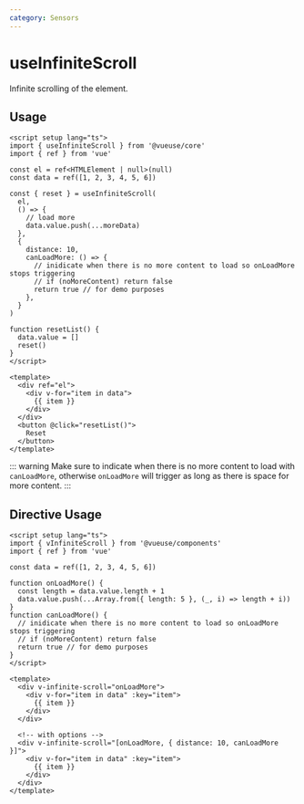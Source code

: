 ```yaml
---
category: Sensors
---
```


# useInfiniteScroll

Infinite scrolling of the element.

## Usage

```vue
<script setup lang="ts">
import { useInfiniteScroll } from '@vueuse/core'
import { ref } from 'vue'

const el = ref<HTMLElement | null>(null)
const data = ref([1, 2, 3, 4, 5, 6])

const { reset } = useInfiniteScroll(
  el,
  () => {
    // load more
    data.value.push(...moreData)
  },
  {
    distance: 10,
    canLoadMore: () => {
      // inidicate when there is no more content to load so onLoadMore stops triggering
      // if (noMoreContent) return false
      return true // for demo purposes
    },
  }
)

function resetList() {
  data.value = []
  reset()
}
</script>

<template>
  <div ref="el">
    <div v-for="item in data">
      {{ item }}
    </div>
  </div>
  <button @click="resetList()">
    Reset
  </button>
</template>
```

::: warning
Make sure to indicate when there is no more content to load with `canLoadMore`, otherwise `onLoadMore` will trigger as long as there is space for more content.
:::

## Directive Usage

```vue
<script setup lang="ts">
import { vInfiniteScroll } from '@vueuse/components'
import { ref } from 'vue'

const data = ref([1, 2, 3, 4, 5, 6])

function onLoadMore() {
  const length = data.value.length + 1
  data.value.push(...Array.from({ length: 5 }, (_, i) => length + i))
}
function canLoadMore() {
  // inidicate when there is no more content to load so onLoadMore stops triggering
  // if (noMoreContent) return false
  return true // for demo purposes
}
</script>

<template>
  <div v-infinite-scroll="onLoadMore">
    <div v-for="item in data" :key="item">
      {{ item }}
    </div>
  </div>

  <!-- with options -->
  <div v-infinite-scroll="[onLoadMore, { distance: 10, canLoadMore }]">
    <div v-for="item in data" :key="item">
      {{ item }}
    </div>
  </div>
</template>
```
